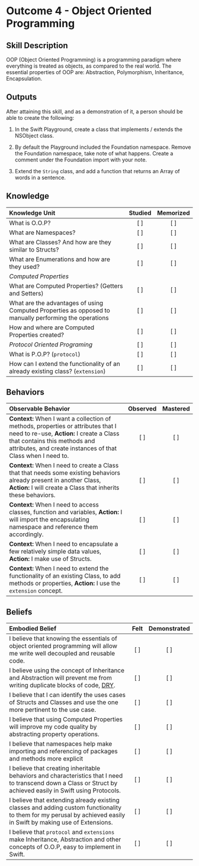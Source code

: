 # Outcome 4 - Object Oriented Programming

Skill Description
------
OOP (Object Oriented Programming) is a programming paradigm where everything is treated as objects, as compared to the real world. The essential properties of OOP are: Abstraction, Polymorphism, Inheritance, Encapsulation.


Outputs
-------
After attaining this skill, and as a demonstration of it, a person should be able to create the following:

1. In the Swift Playground, create a class that implements / extends the NSObject class.

2. By default the Playground included the Foundation namespace. Remove the Foundation namespace, take note of what happens. Create a comment under the Foundation import with your note.

3. Extend the `String` class, and add a function that returns an Array of words in a sentence.


## Knowledge

| Knowledge Unit   |      Studied      | Memorized |
|:-------------|:------------------:|:--------:|
| What is O.O.P? | [ ] | [ ] |
| What are Namespaces? | [ ] | [ ] |
| What are Classes? And how are they similar to Structs? | [ ] | [ ] |
| What are Enumerations and how are they used? | [ ] | [ ] |
| _Computed Properties_ |
| What are Computed Properties? (Getters and Setters) | [ ] | [ ] |
| What are the advantages of using Computed Properties as opposed to manually performing the operations | [ ] | [ ] |
| How and where are Computed Properties created? | [ ] | [ ] |
| _Protocol Oriented Programing_ | [ ] | [ ] |
| What is P.O.P? (`protocol`) | [ ] | [ ] |
| How can I extend the functionality of an already existing class? (`extension`) | [ ] | [ ] |

## Behaviors

| Observable Behavior   |      Observed      | Mastered |
|:-------------|:------------------:|:--------:|
| **Context:** When I want a collection of methods, properties or attributes that I need to re-use, **Action:** I  create a Class that contains this methods and attributes, and create instances of that Class when I need to. | [ ] | [ ] |
| **Context:** When I need to create a Class that that needs some existing behaviors already present in another Class, **Action:** I will create a Class that inherits these behaviors. | [ ] | [ ] |
| **Context:** When I need to access classes, function and variables, **Action:**  I will import the encapsulating namespace and reference them accordingly. | [ ] | [ ] |
| **Context:** When I need to encapsulate a few relatively simple data values, **Action:** I make use of Structs. | [ ] | [ ] |
| **Context:** When I need to extend the functionality of an existing Class, to add methods or properties, **Action:** I use the `extension` concept. | [ ] | [ ] |


## Beliefs

| Embodied Belief   |      Felt      | Demonstrated |
|:-------------|:------------------:|:--------:|
| I believe that knowing the essentials of object oriented programming will allow me write well decoupled and reusable code. | [ ] | [ ] |
| I believe using the concept of Inheritance and Abstraction will prevent me from writing duplicate blocks of code, [DRY](https://en.wikipedia.org/wiki/Don%27t_repeat_yourself). | [ ] | [ ] |
| I believe that I can identify the uses cases of Structs and Classes and use the one more pertinent to the use case. | [ ] | [ ] |
| I believe that using Computed Properties will improve my code quality by abstracting property operations. | [ ] | [ ] |
| I believe that namespaces help make importing and referencing of packages and methods more explicit | [ ] | [ ] |
| I believe that creating inheritable behaviors and characteristics that I need to transcend down a Class or Struct by achieved easily in Swift using Protocols. | [ ] | [ ] |
| I believe that extending already existing classes and adding custom functionality to them for my perusal by achieved easily in Swift by making use of Extensions. | [ ] | [ ] |
| I believe that `protocol` and `extensions` make Inheritance, Abstraction and other concepts of O.O.P, easy to implement in Swift. | [ ] | [ ] |
